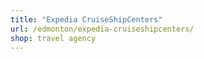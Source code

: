 ```yaml
---
title: "Expedia CruiseShipCenters"
url: /edmonton/expedia-cruiseshipcenters/
shop: travel agency
---
```

